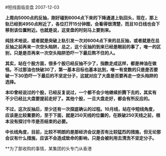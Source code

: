 #短线面临变盘
2007-12-03

**上周向5000点的反抽，刚好碰到6004点下来的下降通道上轨回头，现在，那上轨已经到4950点附近了，各位打开15分钟图，会看得很清楚，而且10日线也会下移到该位置附近。也就是说，这变盘的时刻马上要到来。**
 
**纯技术地说，或者就是突破上轨引发一次对6004点下来的总反抽，或者就是在总反抽之前再来一次空头陷阱，总之，这个反抽的到来已经是眼前的事了，唯一的区别，只是是否再来一次空头陷阱恐吓一下最后熬不住的人。**
 
**其实，站在个股方面，很多个股已经反抽不少了，指数走成这样，都是神油在做怪。不过那油也快破30了，第一基本目标也基本达到，唯一有变数的只是是否要破一下30恐吓一下最后的不坚定分子，这就对应了大盘是否要再走一空头陷阱的选择。**
 
**本ID曾经说过的个股，已经反复说过，一个都不会少地继续折腾下去的，其实有不少已经比大盘要提前走好了。其他个股，一旦大盘走好，都会有所反应的。**
 
**不过，这次反抽后，至少还有一次探底确认的过程。10月线，站在中短线角度，应该是比较重要的，至于下面，就是250天线的位置的，在跌破250天线之前，根本没有探讨牛市是否结束的必要。**
 
**中长线角度，目前，比较不明朗的是那经济会议是否有比较猛烈的措施，但无论那会议有什么措施，应该不会造成致命的影响，只是会被利用去清洗不坚定分子。**
 
**为了那收购的事情，某集团的头专门从香港